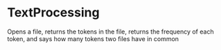 # TextProcessing
Opens a file, returns the tokens in the file, returns the frequency of each token, and says how many tokens two files have in common
